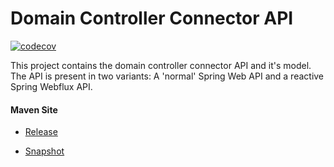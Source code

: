 # Domain Controller Connector API

[![codecov](https://codecov.io/gh/bremersee/dc-con-api/branch/develop/graph/badge.svg)](https://codecov.io/gh/bremersee/dc-con-api)

This project contains the domain controller connector API and it's model. The API is present in two 
variants: A 'normal' Spring Web API and a reactive Spring Webflux API.  

#### Maven Site

- [Release](https://bremersee.github.io/dc-con-api/index.html)

- [Snapshot](https://nexus.bremersee.org/repository/maven-sites/dc-con-api/2.2.0-SNAPSHOT/index.html)

